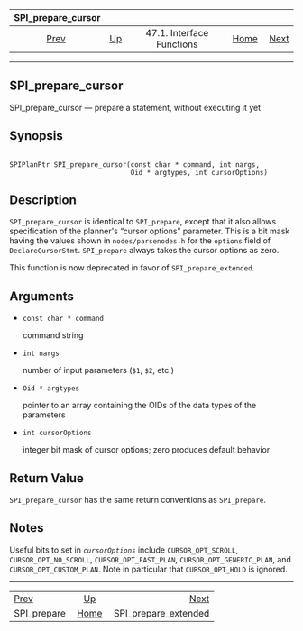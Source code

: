 

|             SPI\_prepare\_cursor            |                                                      |                           |                                                       |                                                               |
| :-----------------------------------------: | :--------------------------------------------------- | :-----------------------: | ----------------------------------------------------: | ------------------------------------------------------------: |
| [Prev](spi-spi-prepare.html "SPI_prepare")  | [Up](spi-interface.html "47.1. Interface Functions") | 47.1. Interface Functions | [Home](index.html "PostgreSQL 17devel Documentation") |  [Next](spi-spi-prepare-extended.html "SPI_prepare_extended") |

***

## SPI\_prepare\_cursor

SPI\_prepare\_cursor — prepare a statement, without executing it yet

## Synopsis

```

SPIPlanPtr SPI_prepare_cursor(const char * command, int nargs,
                              Oid * argtypes, int cursorOptions)
```

## Description

`SPI_prepare_cursor` is identical to `SPI_prepare`, except that it also allows specification of the planner's “cursor options” parameter. This is a bit mask having the values shown in `nodes/parsenodes.h` for the `options` field of `DeclareCursorStmt`. `SPI_prepare` always takes the cursor options as zero.

This function is now deprecated in favor of `SPI_prepare_extended`.

## Arguments

* `const char * command`

    command string

* `int nargs`

    number of input parameters (`$1`, `$2`, etc.)

* `Oid * argtypes`

    pointer to an array containing the OIDs of the data types of the parameters

* `int cursorOptions`

    integer bit mask of cursor options; zero produces default behavior

## Return Value

`SPI_prepare_cursor` has the same return conventions as `SPI_prepare`.

## Notes

Useful bits to set in *`cursorOptions`* include `CURSOR_OPT_SCROLL`, `CURSOR_OPT_NO_SCROLL`, `CURSOR_OPT_FAST_PLAN`, `CURSOR_OPT_GENERIC_PLAN`, and `CURSOR_OPT_CUSTOM_PLAN`. Note in particular that `CURSOR_OPT_HOLD` is ignored.

***

|                                             |                                                       |                                                               |
| :------------------------------------------ | :---------------------------------------------------: | ------------------------------------------------------------: |
| [Prev](spi-spi-prepare.html "SPI_prepare")  |  [Up](spi-interface.html "47.1. Interface Functions") |  [Next](spi-spi-prepare-extended.html "SPI_prepare_extended") |
| SPI\_prepare                                | [Home](index.html "PostgreSQL 17devel Documentation") |                                        SPI\_prepare\_extended |
